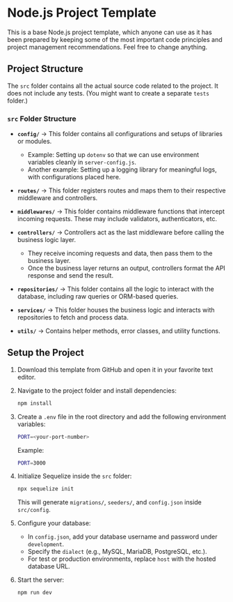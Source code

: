 # Node.js Project Template

This is a base Node.js project template, which anyone can use as it has been prepared by keeping some of the most important code principles and project management recommendations. Feel free to change anything.

## Project Structure

The `src` folder contains all the actual source code related to the project. It does not include any tests. (You might want to create a separate `tests` folder.)

### `src` Folder Structure

- **`config/`** → This folder contains all configurations and setups of libraries or modules.

  - Example: Setting up `dotenv` so that we can use environment variables cleanly in `server-config.js`.
  - Another example: Setting up a logging library for meaningful logs, with configurations placed here.

- **`routes/`** → This folder registers routes and maps them to their respective middleware and controllers.

- **`middlewares/`** → This folder contains middleware functions that intercept incoming requests. These may include validators, authenticators, etc.

- **`controllers/`** → Controllers act as the last middleware before calling the business logic layer.

  - They receive incoming requests and data, then pass them to the business layer.
  - Once the business layer returns an output, controllers format the API response and send the result.

- **`repositories/`** → This folder contains all the logic to interact with the database, including raw queries or ORM-based queries.

- **`services/`** → This folder houses the business logic and interacts with repositories to fetch and process data.

- **`utils/`** → Contains helper methods, error classes, and utility functions.

## Setup the Project

1. Download this template from GitHub and open it in your favorite text editor.

2. Navigate to the project folder and install dependencies:
    
    ```sh
    npm install
    ```

3. Create a `.env` file in the root directory and add the following environment variables:
    
    ```sh
    PORT=<your-port-number>
    ```
    
    Example:
    
    ```sh
    PORT=3000
    ```

4. Initialize Sequelize inside the `src` folder:
    
    ```sh
    npx sequelize init
    ```
    
    This will generate `migrations/`, `seeders/`, and `config.json` inside `src/config`.

5. Configure your database:
    
    - In `config.json`, add your database username and password under `development`.
    - Specify the `dialect` (e.g., MySQL, MariaDB, PostgreSQL, etc.).
    - For test or production environments, replace `host` with the hosted database URL.

6. Start the server:
    
    ```sh
    npm run dev
    ```